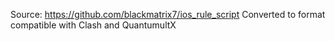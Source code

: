 Source: https://github.com/blackmatrix7/ios_rule_script
Converted to format compatible with Clash and QuantumultX

